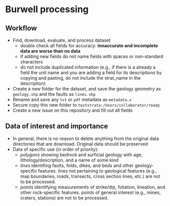 # Burwell processing

## Workflow

+ Find, download, evaluate, and process dataset
  + double check all fields for accuracy: **innaccurate and incomplete data are worse than no data**
  + if adding new fields do not name fields with spaces or non-standard characters
  + do not include duplicated information (e.g., if there is a already a field the unit name and you are adding a field for its descriptions by copying and pasting, do not include the strat_name in the description)
+ Create a new folder for the dataset, and save the geology geometry as `geology.shp` and the faults as `lines.shp`
+ Rename and save any `txt` or `pdf` metadata as `metadata.x`
+ Secure copy this new folder to `teststrata:/Users/collaborator/ready`
+ Create a new issue on this repository and fill out all fields

## Data of interest and importance 
+ In general, there is no reason to delete anything from the original data directories that are download. Original data should be preserved
+ Data of specific use (in order of priority):
  + *polygons* showing bedrock and surficial geology with age, lithology/description, and a name of some kind
  + *lines* identifing faults, folds, dikes, and beds and other geology-specific features. lines not pertaining to geological features (e.g., map boundaries, roads, transects, cross section lines, etc.) are not to be processed.
  + *points* identifying measurements of strike/dip, foliation, lineation, and other rock-specific features. points of general interest (e.g., mines, craters, stations) are not to be processed.
